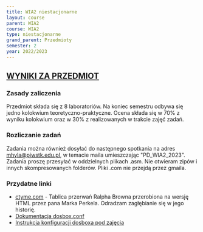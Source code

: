 ```yaml
---
title: WIA2 niestacjonarne
layout: course
parent: WIA2
course: WIA2
type: niestacjonarne
grand_parent: Przedmioty
semester: 2
year: 2022/2023
---
```

## [WYNIKI ZA PRZEDMIOT](../wia2-wyniki)

### Zasady zaliczenia
Przedmiot składa się z 8 laboratoriów. Na koniec semestru odbywa się jedno kolokwium teoretyczno-praktyczne. Ocena składa się w 70% z wyniku kolokwium oraz w 30% z realizowanych w trakcie zajęć zadań. 

### Rozliczanie zadań
Zadania można również dosyłać do następnego spotkania na adres mhyla@pjwstk.edu.pl, w temacie maila umieszczając "PD_WIA2_2023". Zadania proszę przesyłać w oddzielnych plikach .asm. Nie otwieram zipów i innych skompresowanych folderów. Pliki .com nie przejdą przez gmaila.

### Przydatne linki
- [ctyme.com](http://www.ctyme.com/intr/int.htm) - Tablica przerwań Ralpha Browna przerobiona na wersję HTML przez pana Marka Perkela. Odradzam zagłębianie się w jego historię.
- [Dokumentacja dosbox.conf](https://www.dosbox.com/wiki/Dosbox.conf)
- [Instrukcja konfiguracji dosboxa pod zajęcia](../../../wia2-dosbox)
